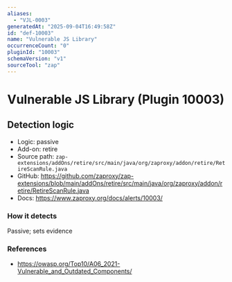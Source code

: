 ```yaml
---
aliases:
  - "VJL-0003"
generatedAt: "2025-09-04T16:49:58Z"
id: "def-10003"
name: "Vulnerable JS Library"
occurrenceCount: "0"
pluginId: "10003"
schemaVersion: "v1"
sourceTool: "zap"
---
```


# Vulnerable JS Library (Plugin 10003)

## Detection logic

- Logic: passive
- Add-on: retire
- Source path: `zap-extensions/addOns/retire/src/main/java/org/zaproxy/addon/retire/RetireScanRule.java`
- GitHub: https://github.com/zaproxy/zap-extensions/blob/main/addOns/retire/src/main/java/org/zaproxy/addon/retire/RetireScanRule.java
- Docs: https://www.zaproxy.org/docs/alerts/10003/

### How it detects

Passive; sets evidence

### References
- https://owasp.org/Top10/A06_2021-Vulnerable_and_Outdated_Components/

